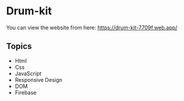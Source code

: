 # Drum-kit
You can view the website from here: https://drum-kit-7709f.web.app/

## Topics

- Html
- Css
- JavaScript
- Responsive Design
- DOM 
- Firebase 
